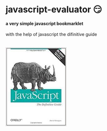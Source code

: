 # javascript-evaluator 😏                                                                                                                                                                                                  
#### a very simple javascript bookmarklet 
 
with the help of javascript the difinitive guide<br/><br/><br/>
![difinitive guide](download.jpg)
